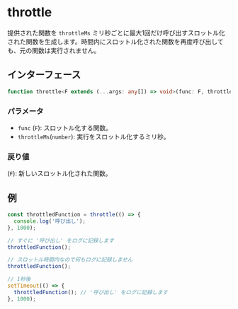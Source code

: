 # throttle

提供された関数を `throttleMs` ミリ秒ごとに最大1回だけ呼び出すスロットル化された関数を生成します。時間内にスロットル化された関数を再度呼び出しても、元の関数は実行されません。

## インターフェース

```typescript
function throttle<F extends (...args: any[]) => void>(func: F, throttleMs: number): F;
```

### パラメータ

- `func` (`F`): スロットル化する関数。
- `throttleMs`(`number`): 実行をスロットル化するミリ秒。

### 戻り値

(`F`): 新しいスロットル化された関数。

## 例

```typescript
const throttledFunction = throttle(() => {
  console.log('呼び出し');
}, 1000);

// すぐに '呼び出し' をログに記録します
throttledFunction();

// スロットル時間内なので何もログに記録しません
throttledFunction();

// 1秒後
setTimeout(() => {
  throttledFunction(); // '呼び出し' をログに記録します
}, 1000);
```
